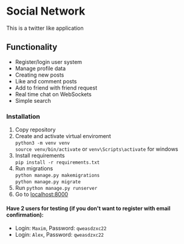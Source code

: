 # Social Network
This is a twitter like application

## Functionality
* Register/login user system
* Manage profile data
* Creating new posts
* Like and comment posts
* Add to friend with friend request
* Real time chat on WebSockets
* Simple search

### Installation
1. Copy repository
2. Create and activate virtual enviroment </br>
`python3 -m venv venv` </br>
`source venv/bin/activate` or `venv\Scripts\activate` for windows
3. Install requirements </br>
`pip install -r requirements.txt`
4. Run migrations </br>
`python manage.py makemigrations` </br>
`python manage.py migrate`
5. Run `python manage.py runserver`
6. Go to [localhost:8000](http://127.0.0.1:8000)
#### Have 2 users for testing (if you don't want to register with email confirmation):
- Login: `Maxim`, Password: `qweasdzxc22`
- Login: `Alex`, Password: `qweasdzxc22`
